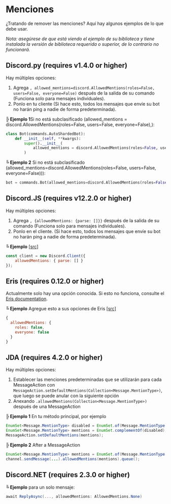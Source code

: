 # Menciones
¿Tratando de remover las menciones? Aquí hay algunos ejemplos de lo que debe usar.

*Nota: asegúrese de que está viendo el ejemplo de su biblioteca y tiene instalada la versión de biblioteca requerida o superior, de lo contrario no funcionará.*

## Discord.py (requires v1.4.0 or higher)

Hay múltiples opciones: 
1) Agrega `, allowed_mentions=discord.AllowedMentions(roles=False, users=False, everyone=False)` después de la salida de su comando (Funciona solo para mensajes individuales).
2) Ponlo en tu cliente (Si hace esto, todos los mensajes que envíe su bot no harán ping a nadie de forma predeterminada).

**╠ Ejemplo 1**Si no está subclasificado (allowed_mentions = discord.AllowedMentions(roles=False, users=False, everyone=False),):
```py
class Bot(commands.AutoShardedBot):
    def __init__(self, **kwargs):
        super().__init__(
            allowed_mentions = discord.AllowedMentions(roles=False, users=False, everyone=False),
        )
```

**╚ Ejemplo 2** Si no está subclasificado (allowed_mentions=discord.AllowedMentions(roles=False, users=False, everyone=False))):
```py
bot = commands.Bot(allowed_mentions=discord.AllowedMentions(roles=False, users=False, everyone=False))
```

## Discord.JS (requires v12.2.0 or higher)

Hay múltiples opciones:
1) Agrega `, {allowedMentions: {parse: []}}` después de la salida de su comando (Funciona solo para mensajes individuales).
2) Ponlo en el cliente. (Si hace esto, todos los mensajes que envíe su bot no harán ping a nadie de forma predeterminada).

**╚ Ejemplo** [[src]](https://github.com/discordextremelist/website/blob/5394fcd179d5fc75e0ef9fbb9e674186a13f620a/src/Util/Services/discord.ts#L30)
```js
const client = new Discord.Client({
    allowedMentions: { parse: [] }
});
```

## Eris (requires 0.12.0 or higher)

Actualmente solo hay una opción conocida. Si esto no funciona, consulte el [Eris documentation](https://abal.moe/Eris/docs/PrivateChannel#function-createMessage).

**╚ Ejemplo** Agregue esto a sus opciones de Eris [[src]](# "Franklin#8888 (425966117840748545)")
```js
{
  allowedMentions: {
    roles: false,
    everyone: false
  }
}
```

## JDA (requires 4.2.0 or higher)

Hay múltiples opciones:
1. Establecer las menciones predeterminadas que se utilizarán para cada MessageAction con `MessageAction.setDefaultMentions(Collection<Message.MentionType>)`, que luego se puede anular con la siguiente opción
2. Anexando `.allowedMentions(Collection<Message.MentionType>)` después de una MessageAction

**╠ Ejemplo 1** En tu método principal, por ejemplo
```java
EnumSet<Message.MentionType> disabled = EnumSet.of(Message.MentionType.EVERYONE, Message.MentionType.ROLE);
EnumSet<Message.MentionType> mentions = EnumSet.complementOf(disabled); // all mentions except everyone and roles
MessageAction.setDefaultMentions(mentions);
```

**╠ Ejemplo 2** After a MessageAction
```java
EnumSet<Message.MentionType> mentions = EnumSet.of(Message.MentionType.USER); // only user mentions
channel.sendMessage(...).allowedMentions(mentions).queue();
```

## Discord.NET (requires 2.3.0 or higher)

**╚ Ejemplo** para un solo mensaje:
```csharp
await ReplyAsync(..., allowedMentions: AllowedMentions.None)
```
